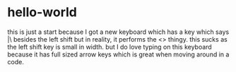 # hello-world
this is just a start
because I got a new keyboard which has a key which says |\ besides the left shift
but in reality, it performs the <> thingy. this sucks as the left shift key is small 
in width. but I do love typing on this keyboard because it has full sized arrow
keys which is great when moving around in a code.
